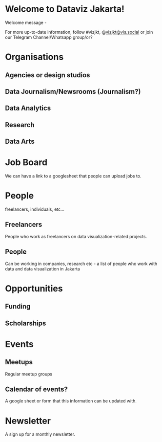 # Welcome to Dataviz Jakarta!

Welcome message - 

For more up-to-date information, follow #vizjkt, @vizjkt@vis.social or join our Telegram Channel/Whatsapp group/or?

# Organisations

## Agencies or design studios

## Data Journalism/Newsrooms (Journalism?)

## Data Analytics

## Research

## Data Arts
	
# Job Board

We can have a link to a googlesheet that people can upload jobs to.

# People 

freelancers, individuals, etc...

## Freelancers 

People who work as freelancers on data visualization-related projects.

## People 

Can be working in companies, research etc - a list of people who work with data and data visualization in Jakarta

# Opportunities

## Funding

## Scholarships

# Events

## Meetups

Regular meetup groups

## Calendar of events?

A google sheet or form that this information can be updated with.

# Newsletter

A sign up for a monthly newsletter.


